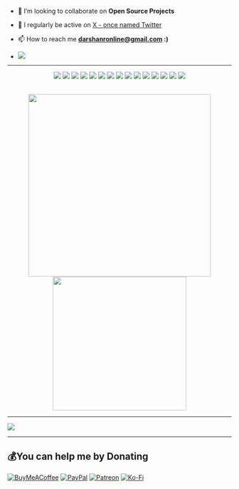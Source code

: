 

<!-- 🔭 I’m currently working on [github webpage - lookOver] - https://rdarshan927.github.io/SLIITOpenSource/-->

<!-- 🌱 I’m currently learning **Data Structures, Reactjs**-->

- 👯 I’m looking to collaborate on **Open Source Projects**

<!-- 👨‍💻 All of my projects are available at [peterkimanzi](https://peterkimanzi.netlify.app/)-->

- 📝 I regularly be active on [X - once named Twitter](https://twitter.com/RDarshan927)

<!--- 💬 Ask me about ** Laravel, Vue, APIs, PHP, Strapi,SEO **-->

- 📫 How to reach me **darshanronline@gmail.com :)**

- [![](https://visitcount.itsvg.in/api?id=rdarshan927&icon=0&color=0)](https://rdarshan927.github.io/)


---


<div align="center">

  <img src = "https://img.shields.io/badge/c-000000.svg?style=for-the-badge&logo=c&logoColor=white" >
  <img src = "https://img.shields.io/badge/c++-000000.svg?style=for-the-badge&logo=c++%2B%2B&logoColor=white" >
  <img src = "https://img.shields.io/badge/python-000000?style=for-the-badge&logo=python&logoColor=white" >
  <img src = "https://img.shields.io/badge/java-000000.svg?style=for-the-badge&logo=java&logoColor=white" >
  <img src = "https://img.shields.io/badge/javascript-000000.svg?style=for-the-badge&logo=javascript&logoColor=white" >
  <img src = "https://img.shields.io/badge/php-000000.svg?style=for-the-badge&logo=php&logoColor=white" >
  <img src = "https://img.shields.io/badge/html5-000000.svg?style=for-the-badge&logo=html5%2B%2B&logoColor=white" >
  <img src = "https://img.shields.io/badge/css3-000000?style=for-the-badge&logo=css3&logoColor=white" >
  <img src = "https://img.shields.io/badge/kotlin-000000.svg?style=for-the-badge&logo=kotlin&logoColor=white" >
  <img src = "https://img.shields.io/badge/react-000000.svg?style=for-the-badge&logo=react&logoColor=white" >
  <img src = "https://img.shields.io/badge/mysql-000000.svg?style=for-the-badge&logo=mysql&logoColor=white" >
  <img src = "https://img.shields.io/badge/mangodb-000000.svg?style=for-the-badge&logo=mangodb%2B%2B&logoColor=white" >
  <img src = "https://img.shields.io/badge/figma-000000?style=for-the-badge&logo=figma&logoColor=white" >
  <img src = "https://img.shields.io/badge/docker-000000.svg?style=for-the-badge&logo=docker&logoColor=white" >
  <img src = "https://img.shields.io/badge/linux-000000.svg?style=for-the-badge&logo=linux&logoColor=white" >
  
</div>

<br>

<p align = "center">
  
  <img src = "https://github-readme-stats.vercel.app/api?username=rdarshan927&show_icons=true&bg_color=000000&title_color=ff0000&text_color=ffffff&icon_color=ff0000&hide_border=true" width = 410>
  <img src = "https://github-readme-stats.vercel.app/api/top-langs/?username=rdarshan927&langs_count=10&bg_color=000000&title_color=ffffff&text_color=ffffff&icon_color=ff0000&compact&hide_border=true&layout=compact" width=300>

</p>

---

![](https://github-profile-trophy.vercel.app/?username=rdarshan927&theme=discord&no-frame=true&no-bg=true&margin-w=1)

---


  ## 💰You can help me by Donating
  [![BuyMeACoffee](https://img.shields.io/badge/Buy%20Me%20a%20Coffee-ffdd00?style=for-the-badge&logo=buy-me-a-coffee&logoColor=black)](https://buymeacoffee.com/rdarshan927) [![PayPal](https://img.shields.io/badge/PayPal-00457C?style=for-the-badge&logo=paypal&logoColor=white)](https://paypal.me/rdarshan927) [![Patreon](https://img.shields.io/badge/Patreon-F96854?style=for-the-badge&logo=patreon&logoColor=white)](https://patreon.com/rdarshan927) [![Ko-Fi](https://img.shields.io/badge/Ko--fi-F16061?style=for-the-badge&logo=ko-fi&logoColor=white)](https://ko-fi.com/rdarshan927) 


<!--img align="right" alt="Coder GIF" height=170 width=250 src="https://cdn.dribbble.com/users/730703/screenshots/6581243/avento.gif" />
<img align="right" alt="Coder GIF" width=35% src="https://blogger.googleusercontent.com/img/b/R29vZ2xl/AVvXsEhVPZuj_11cG9howtp5uj68wJISI6DiWi71ea3QFzjcFnwTmISjtTIbhKCpX_oABXPUFjL5iuAt7l78uJzekQMklNS53H7H93PjHHjQQrSm_uwNgGTr8l_StZ6uO5kThFf3rq8ekuek-MGtq0t2FJVdRIUqO3U4VlWnXwmArzsVKNmILnpQbW2TNXfGuJ8/s320/darshanr.gif" />
<!--img align="left" alt="Coder GIF" height=194 width=280  src="https://i.pinimg.com/originals/e4/26/70/e426702edf874b181aced1e2fa5c6cde.gif" />
